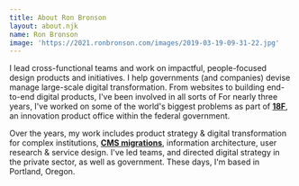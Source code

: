 ```yaml
---
title: About Ron Bronson
layout: about.njk
name: Ron Bronson
image: 'https://2021.ronbronson.com/images/2019-03-19-09-31-22.jpg'
---
```


I lead cross-functional teams and work on impactful, people-focused design products and initiatives. I help governments (and companies) devise manage large-scale digital transformation. From websites to building end-to-end digital products, I've been involved in all sorts of For nearly three years, I've worked on some of the world's biggest problems as part of [**18F**](https://18f.gsa.gov/), an innovation product office within the federal government.

Over the years, my work includes product strategy & digital transformation for complex institutions, [**CMS migrations**](https://www.youtube.com/watch?v=REUJCWpFOcI), information architecture, user research & service design. I've led teams, and directed digital strategy in the private sector, as well as government. These days, I'm based in Portland, Oregon.